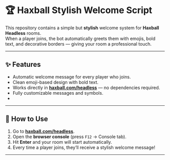 # 🏆 Haxball Stylish Welcome Script

This repository contains a simple but **stylish** welcome system for **Haxball Headless** rooms.  
When a player joins, the bot automatically greets them with emojis, bold text, and decorative borders — giving your room a professional touch.  

---

## ✨ Features
- Automatic welcome message for every player who joins.
- Clean emoji-based design with bold text.
- Works directly in **[haxball.com/headless](https://www.haxball.com/headless)** — no dependencies required.
- Fully customizable messages and symbols.
- 
---

## 🚀 How to Use
1. Go to **[haxball.com/headless](https://www.haxball.com/headless)**.
2. Open the **browser console** (press `F12` → Console tab).
4. Hit **Enter** and your room will start automatically.
5. Every time a player joins, they’ll receive a stylish welcome message!

---


